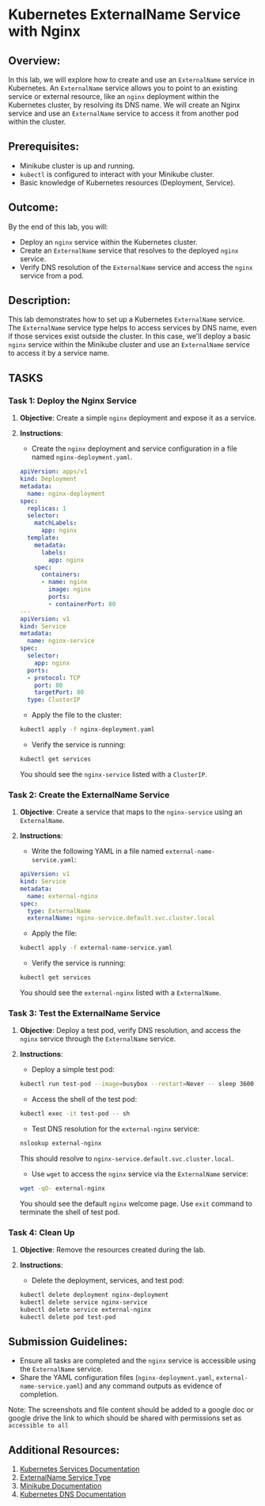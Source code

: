 # Kubernetes ExternalName Service with Nginx


## **Overview**:
In this lab, we will explore how to create and use an `ExternalName` service in Kubernetes. An `ExternalName` service allows you to point to an existing service or external resource, like an `nginx` deployment within the Kubernetes cluster, by resolving its DNS name. We will create an Nginx service and use an `ExternalName` service to access it from another pod within the cluster.


## **Prerequisites**:
- Minikube cluster is up and running.
- `kubectl` is configured to interact with your Minikube cluster.
- Basic knowledge of Kubernetes resources (Deployment, Service).


## **Outcome**:
By the end of this lab, you will:
- Deploy an `nginx` service within the Kubernetes cluster.
- Create an `ExternalName` service that resolves to the deployed `nginx` service.
- Verify DNS resolution of the `ExternalName` service and access the `nginx` service from a pod.


## **Description**:
This lab demonstrates how to set up a Kubernetes `ExternalName` service. The `ExternalName` service type helps to access services by DNS name, even if those services exist outside the cluster. In this case, we'll deploy a basic `nginx` service within the Minikube cluster and use an `ExternalName` service to access it by a service name.


## **TASKS**

### **Task 1: Deploy the Nginx Service**
1. **Objective**: Create a simple `nginx` deployment and expose it as a service.
2. **Instructions**: 
   - Create the `nginx` deployment and service configuration in a file named `nginx-deployment.yaml`.

   ```yaml
   apiVersion: apps/v1
   kind: Deployment
   metadata:
     name: nginx-deployment
   spec:
     replicas: 1
     selector:
       matchLabels:
         app: nginx
     template:
       metadata:
         labels:
           app: nginx
       spec:
         containers:
         - name: nginx
           image: nginx
           ports:
           - containerPort: 80
   ---
   apiVersion: v1
   kind: Service
   metadata:
     name: nginx-service
   spec:
     selector:
       app: nginx
     ports:
     - protocol: TCP
       port: 80
       targetPort: 80
     type: ClusterIP

   ```

   - Apply the file to the cluster:
   
   ```bash
   kubectl apply -f nginx-deployment.yaml
   ```

   - Verify the service is running:
   
   ```bash
   kubectl get services
   ```

   You should see the `nginx-service` listed with a `ClusterIP`.



### **Task 2: Create the ExternalName Service**
1. **Objective**: Create a service that maps to the `nginx-service` using an `ExternalName`.
2. **Instructions**:
   - Write the following YAML in a file named `external-name-service.yaml`:

   ```yaml
   apiVersion: v1
   kind: Service
   metadata:
     name: external-nginx
   spec:
     type: ExternalName
     externalName: nginx-service.default.svc.cluster.local
   ```

   - Apply the file:

   ```bash
   kubectl apply -f external-name-service.yaml
   ```
   
    - Verify the service is running:
   
   ```bash
   kubectl get services
   ```

   You should see the `external-nginx` listed with a `ExternalName`.



### **Task 3: Test the ExternalName Service**
1. **Objective**: Deploy a test pod, verify DNS resolution, and access the `nginx` service through the `ExternalName` service.
2. **Instructions**:
   - Deploy a simple test pod:

   ```bash
   kubectl run test-pod --image=busybox --restart=Never -- sleep 3600
   ```

   - Access the shell of the test pod:

   ```bash
   kubectl exec -it test-pod -- sh
   ```

   - Test DNS resolution for the `external-nginx` service:

   ```bash
   nslookup external-nginx
   ```

   This should resolve to `nginx-service.default.svc.cluster.local`.

   - Use `wget` to access the `nginx` service via the `ExternalName` service:

   ```bash
   wget -qO- external-nginx
   ```

   You should see the default `nginx` welcome page. Use `exit` command to terminate the shell of test pod.



### **Task 4: Clean Up**
1. **Objective**: Remove the resources created during the lab.
2. **Instructions**:
   - Delete the deployment, services, and test pod:

   ```bash
   kubectl delete deployment nginx-deployment
   kubectl delete service nginx-service
   kubectl delete service external-nginx
   kubectl delete pod test-pod
   ```


## **Submission Guidelines**:
- Ensure all tasks are completed and the `nginx` service is accessible using the `ExternalName` service.
- Share the YAML configuration files (`nginx-deployment.yaml`, `external-name-service.yaml`) and any command outputs as evidence of completion.

Note: The screenshots and file content should be added to a google doc or google drive the link to which should be shared with permissions set as `accessible to all`


## **Additional Resources**:
1. [Kubernetes Services Documentation](https://kubernetes.io/docs/concepts/services-networking/service/)
2. [ExternalName Service Type](https://kubernetes.io/docs/concepts/services-networking/service/#externalname)
3. [Minikube Documentation](https://minikube.sigs.k8s.io/docs/)
4. [Kubernetes DNS Documentation](https://kubernetes.io/docs/concepts/services-networking/dns-pod-service/)
